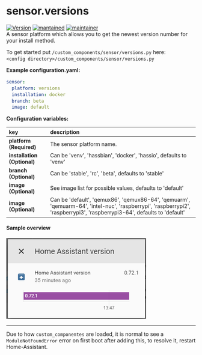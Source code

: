# sensor.versions
  
[![Version](https://img.shields.io/badge/version-0.0.4-green.svg?style=for-the-badge)](#) [![mantained](https://img.shields.io/maintenance/yes/2018.svg?style=for-the-badge)](#) [![maintainer](https://img.shields.io/badge/maintainer-Joakim%20Sørensen%20%40ludeeus-blue.svg?style=for-the-badge)](#)   
A sensor platform which allows you to get the newest version number for your install method.
  
To get started put `/custom_components/sensor/versions.py` here:  
`<config directory>/custom_components/sensor/versions.py`  
  
**Example configuration.yaml:**

```yaml
sensor:
  platform: versions
  installation: docker
  branch: beta
  image: default
```

**Configuration variables:**  

key | description  
:--- | :---  
**platform (Required)** | The sensor platform name.  
**installation (Optional)** | Can be 'venv', 'hassbian', 'docker', 'hassio', defaults to 'venv'  
**branch (Optional)** | Can be 'stable', 'rc', 'beta', defaults to 'stable'  
**image (Optional)** | See image list for possible values, defaults to 'default'  
**image (Optional)** | Can be 'default', 'qemux86', 'qemux86-64', 'qemuarm', 'qemuarm-64', 'intel-nuc', 'raspberrypi', 'raspberrypi2', 'raspberrypi3', 'raspberrypi3-64', defaults to 'default'  
  
#### Sample overview
![Sample overview](overview.png)
  
***
Due to how `custom_componentes` are loaded, it is normal to see a `ModuleNotFoundError` error on first boot after adding this, to resolve it, restart Home-Assistant.

